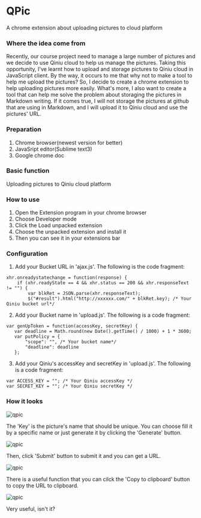 # QPic
A chrome extension about uploading pictures to cloud platform
### Where the idea come from
Recently, our course project need to manage a large number of pictures and we decide to use Qiniu cloud to help us manage the pictures. Taking this opportunity, I've learnt how to upload and storage pictures to Qiniu cloud in JavaScript client. By the way, it occurs to me that why not to make a tool to help me upload the pictures? So, I decide to create a chrome extension to help uploading pictures more easily. What's more, I also want to create a tool that can help me solve the problem about storaging the pictures in Markdown writing. If it comes true, I will not storage the pictures at github that are using in Markdown, and I will upload it to Qiniu cloud and use the pictures' URL.
### Preparation
 1. Chrome browser(newest version for better)   
 2. JavaSript editor(Sublime text3)   
 3. Google chrome doc

### Basic function
 Uploading pictures to Qiniu cloud platform
### How to use
 1. Open the Extension program in your chrome browser
 2. Choose Developer mode
 3. Click the Load unpacked extension
 4. Choose the unpacked extension and install it
 5. Then you can see it in your extensions bar

### Configuration
 1. Add your Bucket URL in 'ajax.js'. The following is the code fragment:   

 ```
 xhr.onreadystatechange = function(response) {
     if (xhr.readyState == 4 && xhr.status == 200 && xhr.responseText != "") {
         var blkRet = JSON.parse(xhr.responseText);
         $("#result").html("http://xxxxxx.com/" + blkRet.key); /* Your Qiniu bucket url*/
 ```
 
 2. Add your Bucket name in 'upload.js'. The following is a code fragment:

 ```
 var genUpToken = function(accessKey, secretKey) {
    var deadline = Math.round(new Date().getTime() / 1000) + 1 * 3600;
    var putPolicy = {
        "scope": "", /* Your bucket name*/
        "deadline": deadline
    };   
 ```
 
 3. Add your Qiniu's accessKey and secretKey in 'upload.js'. The following is a code fragment:

 ```
 var ACCESS_KEY = ""; /* Your Qiniu accessKey */
 var SECRET_KEY = ""; /* Your Qiniu secretKey */
 ```

### How it looks
![qpic](http://o7bp9e1ec.bkt.clouddn.com/QPic1)

The 'Key' is the picture's name that should be unique. You can choose fill it by a specific name or just generate it by clicking the 'Generate' button.   

![qpic](http://o7bp9e1ec.bkt.clouddn.com/QPic2)

Then, click 'Submit' button to submit it and you can get a URL.

![qpic](http://o7bp9e1ec.bkt.clouddn.com/QPic3)

There is a useful function that you can cilck the 'Copy to clipboard' button to copy the URL to clipboard. 

![qpic](http://o7bp9e1ec.bkt.clouddn.com/QPic4)

Very useful, isn't it?
